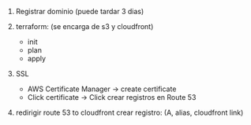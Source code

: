 1. Registrar dominio (puede tardar 3 dias)

2. terraform: (se encarga de s3 y cloudfront)
    - init
    - plan
    - apply


3. SSL 
    - AWS Certificate Manager -> create certificate
    - Click certificate -> Click crear registros en Route 53

4. redirigir route 53 to cloudfront
    crear registro: (A, alias, cloudfront link)
